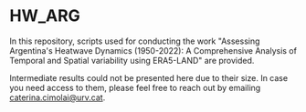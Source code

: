 # HW_ARG
In this repository, scripts  used for conducting the work "Assessing Argentina's Heatwave Dynamics (1950-2022): A Comprehensive Analysis of Temporal and Spatial variability using ERA5-LAND" are provided. 

Intermediate results could not be presented here due to their size. In case you need access to them, please feel free to reach out by emailing caterina.cimolai@urv.cat.
